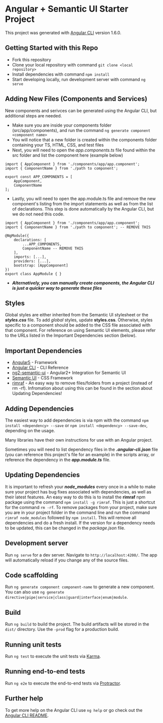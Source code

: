 # Angular + Semantic UI Starter Project

This project was generated with [Angular CLI](https://github.com/angular/angular-cli) version 1.6.0.

## Getting Started with this Repo
* Fork this repository
* Clone your local repository with command `git clone <local repository>`
* Install dependencies with command `npm install`
* Start developing locally, run development server with command `ng serve`

## Adding New Files (Components and Services)
New components and serivces can be generated using the Angular CLI, but additional steps are needed.

- Make sure you are inside your components folder (src/app/components), and run the command `ng generate component <component name>`
- You will notice that a new folder is created within the components folder containing your TS, HTML, CSS, and test files
- Next, you will need to open the *app.components.ts* file found within the src folder and list the component here (example below)

```
import { AppComponent } from './components/app/app.component';
import { ComponentName } from './path to component';

export const APP_COMPONENTS = [
    AppComponent,
    ComponentName
];
```
- Lastly, you will need to open the app.module.ts file and remove the new component's listing from the import statements as well as from the list of declarations. This step is done automatically by the Angular CLI, but we do not need this code.

```
import { AppComponent } from './components/app/app.component';
import { ComponentName } from './path to component'; -- REMOVE THIS

@NgModule({
    declarations: [
        ...APP_COMPONENTS,
        ComponentName -- REMOVE THIS
    ],
    imports: [...],
    providers: [...],
    bootstrap: [AppComponent]
})
export class AppModule { }
```

- ***Alternatively, you can manually create components, the Angular CLI is just a quicker way to generate these files***

## Styles
Global styles are either inherited from the Semantic UI stylesheet or the ***styles.css*** file. To add *global* styles, update **styles.css**. Otherwise, styles specific to a component should be added to the CSS file associated with that component. For reference on using Semantic UI elements, please refer to the URLs listed in the Important Dependencies section (below).

## Important Dependencies

* [Angular5](https://angular.io/) - Framework
* [Angular CLI](https://cli.angular.io/) - CLI Reference
* [ng2-semantic-ui](https://edcarroll.github.io/ng2-semantic-ui/#/getting-started) - Angular2+ Integration for Semantic UI
* [Semantic UI](https://semantic-ui.com/) - CSS Framework
* [rimraf](https://github.com/isaacs/rimraf) - An easy way to remove files/folders from a project (instead of rm -rf). Infromation about using this can be found in the section about Updating Dependencies!

## Adding Dependencies
The easiest way to add dependencies is via npm with the command `npm install <dependency> --save` or `npm install <dependency> --save-dev`, depending on the usage.

Many libraries have their own instructions for use with an Angular project. 

Sometimes you will need to list dependency files in the ***.angular-cli.json*** file (you can reference this project's file for an example) in the scripts array, or reference the dependency in the ***app.module.ts*** file.

## Updating Dependencies
It is important to refresh your ***node_modules*** every once in a while to make sure your project has bug fixes associated with dependencies, as well as their latest features. An easy way to do this is to install the **rimraf** npm package using the command `npm install -g rimraf`. This is just a shortcut for the command `rm -rf`. To remove packages from your project, make sure you are in your project folder in the command line and run the command `rimraf node_modules` followed by `npm install`. This will remove all dependencies and do a fresh install. If the version for a dependency needs to be updated, this can be changed in the *package.json* file.

## Development server

Run `ng serve` for a dev server. Navigate to `http://localhost:4200/`. The app will automatically reload if you change any of the source files.

## Code scaffolding

Run `ng generate component component-name` to generate a new component. You can also use `ng generate directive|pipe|service|class|guard|interface|enum|module`.

## Build

Run `ng build` to build the project. The build artifacts will be stored in the `dist/` directory. Use the `-prod` flag for a production build.

## Running unit tests

Run `ng test` to execute the unit tests via [Karma](https://karma-runner.github.io).

## Running end-to-end tests

Run `ng e2e` to execute the end-to-end tests via [Protractor](http://www.protractortest.org/).

## Further help

To get more help on the Angular CLI use `ng help` or go check out the [Angular CLI README](https://github.com/angular/angular-cli/blob/master/README.md).
